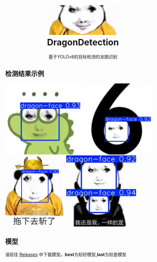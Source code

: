 <h1 align="center">
  <a>
    <img src="./1.png" alt="1" height="96px" >
  </a>
  <br>
  DragonDetection
</h1>  
  <p  align="center">基于YOLOv8的目标检测的龙图识别</p>


<h2 >
检测结果示例
</h2>  
<div>
  <img src="./result.jpg" height="230px"> 
  <img src="./result1.jpg" height="230px"> 
  <img src="./result2.jpg" height="230px"> 
  <img src="./result3.jpg" height="230px">
</div>

 

## 模型

请前往 [Releases](https://github.com/danel-phang/DragonDetection/releases) 中下载模型。**best**为较好模型,**last**为较差模型
